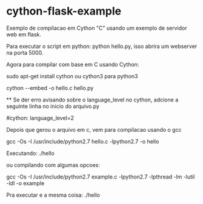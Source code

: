 # cython-flask-example
Exemplo de compilacao em Cython "C" usando um exemplo de servidor web em flask.

Para executar o script em python: python hello.py, isso abrira um webserver na porta 5000.

Agora para compilar com base em C usando Cython:

sudo apt-get install cython ou  cython3 para python3

cython --embed -o hello.c hello.py

** Se der erro avisando sobre o language_level no cython, adcione a seguinte linha no inicio do arquivo.py 

#cython: language_level=2

Depois que gerou o arquivo em c, vem para compilacao usando o gcc

gcc -Os -I /usr/include/python2.7 hello.c -lpython2.7 -o hello

Executando: ./hello

ou compilando com algumas opcoes:

gcc -Os -I /usr/include/python2.7 example.c -lpython2.7 -lpthread -lm -lutil -ldl -o example

Pra executar e a mesma coisa: ./hello
